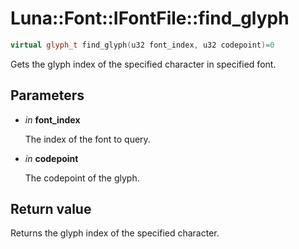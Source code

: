 # Luna::Font::IFontFile::find_glyph

```c++
virtual glyph_t find_glyph(u32 font_index, u32 codepoint)=0
```

Gets the glyph index of the specified character in specified font. 



## Parameters
* *in* **font_index**

    The index of the font to query. 

* *in* **codepoint**

    The codepoint of the glyph. 

## Return value
Returns the glyph index of the specified character. 

